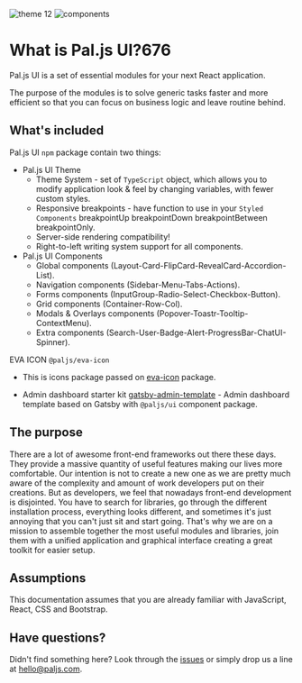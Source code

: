 ![theme](./theme.png)
12
![components](./components.png)

# What is Pal.js UI?676

Pal.js UI is a set of essential modules for your next React application.

The purpose of the modules is to solve generic tasks faster and more efficient so that you can focus on business logic and leave routine behind.

## What's included

Pal.js UI `npm` package contain two things:

- Pal.js UI Theme
  - Theme System - set of `TypeScript` object, which allows you to modify application look & feel by changing variables, with fewer custom styles.
  - Responsive breakpoints - have function to use in your `Styled Components` breakpointUp breakpointDown breakpointBetween breakpointOnly.
  - Server-side rendering compatibility!
  - Right-to-left writing system support for all components.
- Pal.js UI Components
  - Global components (Layout-Card-FlipCard-RevealCard-Accordion-List).
  - Navigation components (Sidebar-Menu-Tabs-Actions).
  - Forms components (InputGroup-Radio-Select-Checkbox-Button).
  - Grid components (Container-Row-Col).
  - Modals & Overlays components (Popover-Toastr-Tooltip-ContextMenu).
  - Extra components (Search-User-Badge-Alert-ProgressBar-ChatUI-Spinner).

EVA ICON `@paljs/eva-icon`

- This is icons package passed on [eva-icon](https://akveo.github.io/eva-icons/) package.

- Admin dashboard starter kit [gatsby-admin-template](https://github.com/paljs/gatsby-admin-template) - Admin dashboard template based on Gatsby with `@paljs/ui` component package.

## The purpose

There are a lot of awesome front-end frameworks out there these days.
They provide a massive quantity of useful features making our lives more comfortable.
Our intention is not to create a new one as we are pretty much aware of the complexity and amount of work developers put on their creations.
But as developers, we feel that nowadays front-end development is disjointed.
You have to search for libraries, go through the different installation process, everything looks different, and sometimes it's just annoying that you can't just sit and start going.
That's why we are on a mission to assemble together the most useful modules and libraries, join them with a unified application and graphical interface creating a great toolkit for easier setup.

## Assumptions

This documentation assumes that you are already familiar with JavaScript, React, CSS and Bootstrap.

## Have questions?

Didn't find something here? Look through the [issues](https://github.com/paljs/ui/issues) or simply drop us a line at <hello@paljs.com>.
